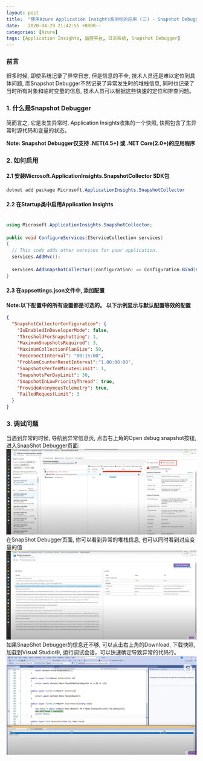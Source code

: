 ```yaml
---
layout: post
title:  "使用Azure Application Insights监测你的应用 (三) - Snapshot Debugger"
date:   2020-04-29 21:42:55 +0800--
categories: [Azure]
tags: [Application Insights, 监控平台, 日志系统, Snapshot Debugger]  
---
```


### 前言
很多时候, 即使系统记录了异常日志, 但是信息的不全, 技术人员还是难以定位到具体问题, 而Snapshot Debugger不然记录了异常发生时的堆栈信息, 同时也记录了当时所有对象和临时变量的信息, 技术人员可以根据这些快速的定位和排查问题。

### 1. 什么是Snapshot Debugger
简而言之, 它是发生异常时, Application Insights收集的一个快照, 快照包含了生异常时源代码和变量的状态。

**Note: Snapshot Debugger仅支持 .NET(4.5+) 或 .NET Core(2.0+)的应用程序**

### 2. 如何启用

#### 2.1 安装Microsoft.ApplicationInsights.SnapshotCollector SDK包
   
```csharp
dotnet add package Microsoft.ApplicationInsights.SnapshotCollector
```
#### 2.2 在Startup类中启用Application Insights

```csharp

using Microsoft.ApplicationInsights.SnapshotCollector;

public void ConfigureServices(IServiceCollection services)
{
  // This code adds other services for your application.
  services.AddMvc();

  services.AddSnapshotCollector((configuration) => Configuration.Bind(nameof(SnapshotCollectorConfiguration), configuration));
}   

```
#### 2.3 在appsettings.json文件中, 添加配置
**Note:以下配置中的所有设置都是可选的。 以下示例显示与默认配置等效的配置**
```Json
{
  "SnapshotCollectorConfiguration": {
    "IsEnabledInDeveloperMode": false,
    "ThresholdForSnapshotting": 1,
    "MaximumSnapshotsRequired": 3,
    "MaximumCollectionPlanSize": 50,
    "ReconnectInterval": "00:15:00",
    "ProblemCounterResetInterval":"1.00:00:00",
    "SnapshotsPerTenMinutesLimit": 1,
    "SnapshotsPerDayLimit": 30,
    "SnapshotInLowPriorityThread": true,
    "ProvideAnonymousTelemetry": true,
    "FailedRequestLimit": 3
  }
}
``` 

### 3. 调试问题
当遇到异常的时候, 导航到异常信息页, 点击右上角的Open debug snapshot按钮, 进入SnapShot Debugger页面:
![SnapShotDebugger](/assets/imgs/SnapshotDebugger01.png)
在SnapShot Debugger页面, 你可以看到异常的堆栈信息, 也可以同时看到对应变量的值
![SnapShotDebugger](/assets/imgs/SnapshotDebugger02.png)
如果SnapShot Debugger的信息还不够, 可以点击右上角的Download, 下载快照, 加载到Visual Studio中, 运行调试会话，可以快速确定导致异常的代码行。
![SnapShotDebugger](/assets/imgs/SnapshotDebugger03.png)

